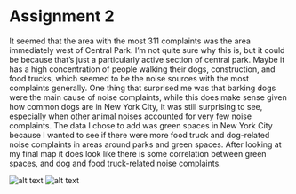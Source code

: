 # Assignment 2

It seemed that the area with the most 311 complaints was the area immediately west of Central Park. I’m not quite sure why this is, but it could be because that’s just a particularly active section of central park. Maybe it has a high concentration of people walking their dogs, construction, and food trucks, which seemed to be the noise sources with the most complaints generally. One thing that surprised me was that barking dogs were the main cause of noise complaints, while this does make sense given how common dogs are in New York City, it was still surprising to see, especially when other animal noises accounted for very few noise complaints. 
The data I chose to add was green spaces in New York City because I wanted to see if there were more food truck and dog-related noise complaints in areas around parks and green spaces. After looking at my final map it does look like there is some correlation between green spaces, and dog and food truck-related noise complaints.

![alt text](https://github.com/JAStovall/Urban-Data-Mapping/CountAnd311.png)
![alt text](https://github.com/JAStovall/Urban-Data-Mapping/Total.png)
